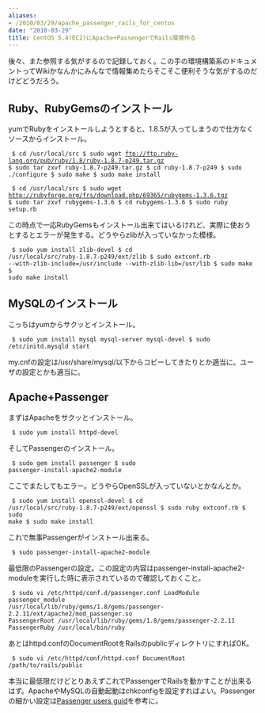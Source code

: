```yaml
---
aliases:
- /2010/03/29/apache_passenger_rails_for_centos
date: "2010-03-29"
title: CentOS 5.4(EC2)にApache+PassengerでRails環境作る
---
```

後々、また参照する気がするので記録しておく。この手の環境構築系のドキュメントってWikiかなんかにみんなで情報集めたらそこそこ便利そうな気がするのだけどどうだろう。

<h2>Ruby、RubyGemsのインストール</h2>
yumでRubyをインストールしようとすると、1.8.5が入ってしまうので仕方なくソースからインストール。

<code><pre>
$ cd /usr/local/src
$ sudo wget ftp://ftp.ruby-lang.org/pub/ruby/1.8/ruby-1.8.7-p249.tar.gz
$ sudo tar zxvf ruby-1.8.7-p249.tar.gz
$ cd ruby-1.8.7-p249
$ sudo ./configure
$ sudo make
$ sudo make install
</pre></code>

<code><pre>
$ cd /usr/local/src
$ sudo wget http://rubyforge.org/frs/download.php/69365/rubygems-1.3.6.tgz
$ sudo tar zxvf rubygems-1.3.6
$ cd rubygems-1.3.6
$ sudo ruby setup.rb
</pre></code>

この時点で一応RubyGemsもインストール出来てはいるけれど、実際に使おうとするとエラーが発生する。どうやらzlibが入っていなかった模様。

<code><pre>
$ sudo yum install zlib-devel
$ cd /usr/local/src/ruby-1.8.7-p249/ext/zlib
$ sudo extconf.rb --with-zlib-include=/usr/include --with-zlib-lib=/usr/lib
$ sudo make
$ sudo make install
</pre></code>
<h2>MySQLのインストール</h2>
こっちはyumからサクッとインストール。

<code><pre>
$ sudo yum install mysql mysql-server mysql-devel
$ sudo /etc/initd.mysqld start
</pre></code>

my.cnfの設定は/usr/share/mysql/以下からコピーしてきたりとか適当に。ユーザの設定とかも適当に。

<h2>Apache+Passenger</h2>
まずはApacheをサクッとインストール。

<code><pre>
$ sudo yum install httpd-devel
</pre></code>

そしてPassengerのインストール。

<code><pre>
$ sudo gem install passenger
$ sudo passenger-install-apache2-module
</pre></code>

ここでまたしてもエラー。どうやらOpenSSLが入っていないとかなんとか。
<code><pre>
$ sudo yum install openssl-devel
$ cd /usr/local/src/ruby-1.8.7-p249/ext/openssl
$ sudo ruby extconf.rb
$ sudo make
$ sudo make install
</pre></code>

これで無事Passengerがインストール出来る。

<code><pre>
$ sudo passenger-install-apache2-module
</pre></code>

最低限のPassengerの設定。この設定の内容はpassenger-install-apache2-moduleを実行した時に表示されているので確認しておくこと。

<code><pre>
$ sudo vi /etc/httpd/conf.d/passenger.conf
LoadModule passenger_module /usr/local/lib/ruby/gems/1.8/gems/passenger-2.2.11/ext/apache2/mod_passenger.so
PassengerRoot /usr/local/lib/ruby/gems/1.8/gems/passenger-2.2.11
PassengerRuby /usr/local/bin/ruby
</pre></code>

あとはhttpd.confのDocumentRootをRailsのpublicディレクトリにすればOK。
<code><pre>
$ sudo vi /etc/httpd/conf/httpd.conf
DocumentRoot /path/to/rails/public
</pre></code>

本当に最低限だけどとりあえずこれでPassengerでRailsを動かすことが出来るはず。ApacheやMySQLの自動起動はchkconfigを設定すればよい。Passengerの細かい設定は<a href='http://www.modrails.com/documentation/Users%20guide.html'>Passenger users guid</a>を参考に。